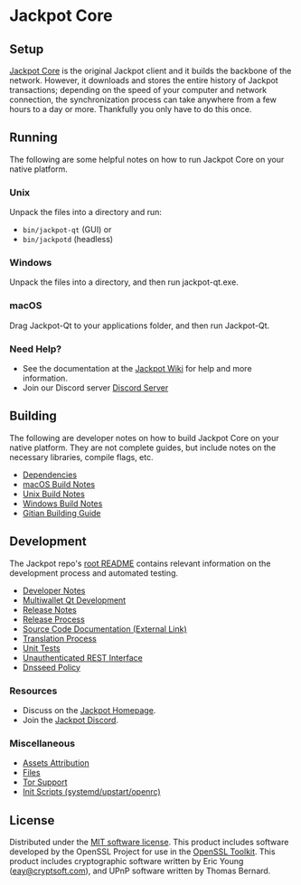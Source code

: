 Jackpot Core
=============

Setup
---------------------
[Jackpot Core](https://777coin.win/) is the original Jackpot client and it builds the backbone of the network. However, it downloads and stores the entire history of Jackpot transactions; depending on the speed of your computer and network connection, the synchronization process can take anywhere from a few hours to a day or more. Thankfully you only have to do this once.

Running
---------------------
The following are some helpful notes on how to run Jackpot Core on your native platform.

### Unix

Unpack the files into a directory and run:

- `bin/jackpot-qt` (GUI) or
- `bin/jackpotd` (headless)

### Windows

Unpack the files into a directory, and then run jackpot-qt.exe.

### macOS

Drag Jackpot-Qt to your applications folder, and then run Jackpot-Qt.

### Need Help?

* See the documentation at the [Jackpot Wiki](https://github.com/777-project/777/)
for help and more information.
* Join our Discord server [Discord Server](https://discordapp.com/invite/HNyRevT)

Building
---------------------
The following are developer notes on how to build Jackpot Core on your native platform. They are not complete guides, but include notes on the necessary libraries, compile flags, etc.

- [Dependencies](dependencies.md)
- [macOS Build Notes](build-osx.md)
- [Unix Build Notes](build-unix.md)
- [Windows Build Notes](build-windows.md)
- [Gitian Building Guide](gitian-building.md)

Development
---------------------
The Jackpot repo's [root README](/README.md) contains relevant information on the development process and automated testing.

- [Developer Notes](developer-notes.md)
- [Multiwallet Qt Development](multiwallet-qt.md)
- [Release Notes](release-notes.md)
- [Release Process](release-process.md)
- [Source Code Documentation (External Link)](https://github.com/777-project/777/)
- [Translation Process](translation_process.md)
- [Unit Tests](unit-tests.md)
- [Unauthenticated REST Interface](REST-interface.md)
- [Dnsseed Policy](dnsseed-policy.md)

### Resources
* Discuss on the [Jackpot Homepage](https://777coin.win/).
* Join the [Jackpot Discord](__decenomy_discord_link__).

### Miscellaneous
- [Assets Attribution](assets-attribution.md)
- [Files](files.md)
- [Tor Support](tor.md)
- [Init Scripts (systemd/upstart/openrc)](init.md)

License
---------------------
Distributed under the [MIT software license](/COPYING).
This product includes software developed by the OpenSSL Project for use in the [OpenSSL Toolkit](https://www.openssl.org/). This product includes
cryptographic software written by Eric Young ([eay@cryptsoft.com](mailto:eay@cryptsoft.com)), and UPnP software written by Thomas Bernard.
